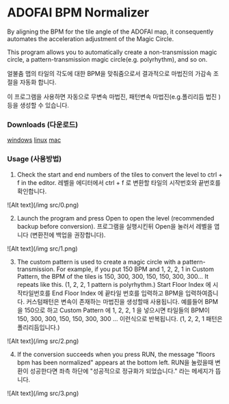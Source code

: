 # ADOFAI BPM Normalizer

By aligning the BPM for the tile angle of the ADOFAI map, it  consequently automates the acceleration adjustment of the Magic Circle.

This program allows you to automatically create a non-transmission magic circle, a pattern-transmission magic circle(e.g. polyrhythm), and so on.

얼불춤 맵의 타일의 각도에 대한 BPM을 맞춰줌으로서 결과적으로 마법진의 가감속 조절을 자동화 합니다.

이 프로그램을 사용하면 자동으로 무변속 마법진, 패턴변속 마법진(e.g.폴리리듬 법진 ) 등을 생성할 수 있습니다.

### Downloads (다운로드)
[windows](https://github.com/noname0310/AdofaiBpmNormalizer/releases/download/1.0.0/AdofaiBpmNormalizerWin.zip) [linux](https://github.com/noname0310/AdofaiBpmNormalizer/releases/download/1.0.0/AdofaiBpmNormalizerLinux.zip) [mac](https://github.com/noname0310/AdofaiBpmNormalizer/releases/download/1.0.0/AdofaiBpmNormalizerOsx.app.zip)

### Usage (사용방법)

1. Check the start and end numbers of the tiles to convert the level to ctrl + f in the editor.
레벨을 에디터에서 ctrl + f 로 변환할 타일의 시작번호와 끝번호를 확인합니다.

![Alt text](/img src/0.png)

2. Launch the program and press Open to open the level (recommended backup before conversion).
프로그램을 실행시킨뒤 Open을 눌러서 레벨을 엽니다 (변환전에 백업을 권장합니다).

![Alt text](/img src/1.png)

3. The custom pattern is used to create a magic circle with a pattern-transmission. For example, if you put 150 BPM and 1, 2, 2, 1 in Custom  Pattern, the BPM of the tiles is 150, 300, 300, 150, 150, 300, 300... It repeats like this. (1, 2, 2, 1 pattern is polyrhythm.)
Start Floor Index 에 시작타일번호를 End Floor Index 에 끝타일 번호를 입력하고 BPM을 입력하여줍니다.
커스텀패턴은 변속이 존재하는 마법진을 생성할때 사용됩니다. 예를들어 BPM을 150으로 하고 Custom Pattern 에 1, 2, 2, 1 을 넣으시면 타일들의 BPM이 150, 300, 300, 150, 150, 300, 300 ... 이런식으로 반복됩니다. (1, 2, 2, 1 패턴은  폴리리듬입니다.)

![Alt text](/img src/2.png)

4. If the conversion succeeds when you press RUN, the message "floors bpm has been normalized" appears at the bottom left.
RUN을 눌렀을때 변환이 성공한다면 좌측 하단에 "성공적으로 정규화가 되었습니다." 라는 메세지가 뜹니다.

![Alt text](/img src/3.png)